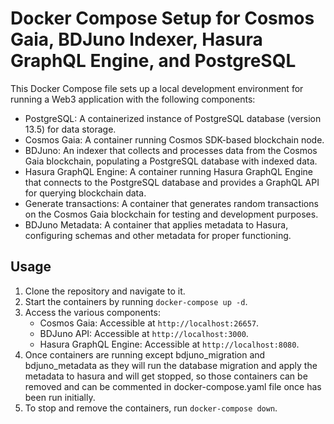 # Docker Compose Setup for Cosmos Gaia, BDJuno Indexer, Hasura GraphQL Engine, and PostgreSQL

This Docker Compose file sets up a local development environment for running a Web3 application with the following components:

- PostgreSQL: A containerized instance of PostgreSQL database (version 13.5) for data storage.
- Cosmos Gaia: A container running Cosmos SDK-based blockchain node.
- BDJuno: An indexer that collects and processes data from the Cosmos Gaia blockchain, populating a PostgreSQL database with indexed data.
- Hasura GraphQL Engine: A container running Hasura GraphQL Engine that connects to the PostgreSQL database and provides a GraphQL API for querying blockchain data.
- Generate transactions: A container that generates random transactions on the Cosmos Gaia blockchain for testing and development purposes.
- BDJuno Metadata: A container that applies metadata to Hasura, configuring schemas and other metadata for proper functioning.

## Usage

1. Clone the repository and navigate to it.
2. Start the containers by running `docker-compose up -d`.
3. Access the various components:
   - Cosmos Gaia: Accessible at `http://localhost:26657`.
   - BDJuno API: Accessible at `http://localhost:3000`.
   - Hasura GraphQL Engine: Accessible at `http://localhost:8080`.
4. Once containers are running except bdjuno_migration and bdjuno_metadata as they will run the database migration and apply the metadata to hasura and will get stopped, so those containers can be removed and can be commented in docker-compose.yaml file once has been run initially.
5. To stop and remove the containers, run `docker-compose down`.

